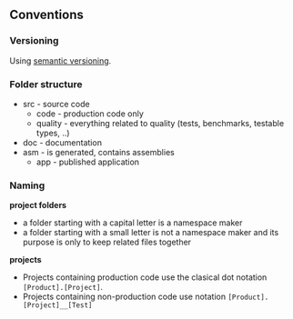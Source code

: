 ## Conventions
### Versioning
Using [semantic versioning](https://semver.org/).

### Folder structure  
* src - source code  
    * code - production code only
    * quality - everything related to quality (tests, benchmarks, testable types, ..)
* doc - documentation
* asm - is generated, contains assemblies
    * app - published application

### Naming
**project folders**
* a folder starting with a capital letter is a namespace maker  
* a folder starting with a small letter is not a namespace maker and its purpose is only to keep related files together  

**projects**  
* Projects containing production code use the clasical dot notation `[Product].[Project]`.
* Projects containing non-production code use notation `[Product].[Project]__[Test]`
